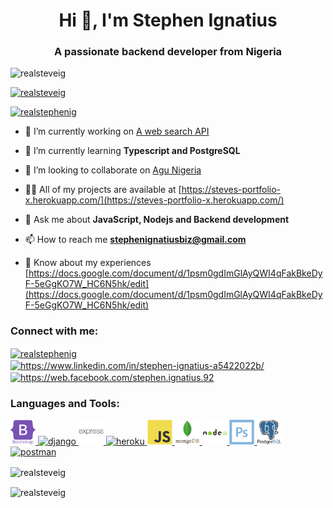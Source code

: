 <h1 align="center">Hi 👋, I'm Stephen Ignatius</h1>
<h3 align="center">A passionate backend developer from Nigeria</h3>

<p align="left"> <img src="https://komarev.com/ghpvc/?username=realsteveig&label=Profile%20views&color=0e75b6&style=flat" alt="realsteveig" /> </p>

<p align="left"> <a href="https://github.com/ryo-ma/github-profile-trophy"><img src="https://github-profile-trophy.vercel.app/?username=realsteveig" alt="realsteveig" /></a> </p>

<p align="left"> <a href="https://twitter.com/realstephenig" target="blank"><img src="https://img.shields.io/twitter/follow/realstephenig?logo=twitter&style=for-the-badge" alt="realstephenig" /></a> </p>

- 🔭 I’m currently working on [A web search API](https://github.com/REALSTEVEIG/WEB-SEARCH-API)

- 🌱 I’m currently learning **Typescript and PostgreSQL**

- 👯 I’m looking to collaborate on [Agu Nigeria](https://agu-nigeria.herokuapp.com/)

- 👨‍💻 All of my projects are available at [https://steves-portfolio-x.herokuapp.com/](https://steves-portfolio-x.herokuapp.com/)

- 💬 Ask me about **JavaScript, Nodejs and Backend development**

- 📫 How to reach me **stephenignatiusbiz@gmail.com**

- 📄 Know about my experiences [https://docs.google.com/document/d/1psm0gdImGlAyQWI4qFakBkeDyF-5eGgKO7W_HC6N5hk/edit](https://docs.google.com/document/d/1psm0gdImGlAyQWI4qFakBkeDyF-5eGgKO7W_HC6N5hk/edit)

<h3 align="left">Connect with me:</h3>
<p align="left">
<a href="https://twitter.com/realstephenig" target="blank"><img align="center" src="https://raw.githubusercontent.com/rahuldkjain/github-profile-readme-generator/master/src/images/icons/Social/twitter.svg" alt="realstephenig" height="30" width="40" /></a>
<a href="https://linkedin.com/in/https://www.linkedin.com/in/stephen-ignatius-a5422022b/" target="blank"><img align="center" src="https://raw.githubusercontent.com/rahuldkjain/github-profile-readme-generator/master/src/images/icons/Social/linked-in-alt.svg" alt="https://www.linkedin.com/in/stephen-ignatius-a5422022b/" height="30" width="40" /></a>
<a href="https://fb.com/https://web.facebook.com/stephen.ignatius.92" target="blank"><img align="center" src="https://raw.githubusercontent.com/rahuldkjain/github-profile-readme-generator/master/src/images/icons/Social/facebook.svg" alt="https://web.facebook.com/stephen.ignatius.92" height="30" width="40" /></a>
</p>

<h3 align="left">Languages and Tools:</h3>
<p align="left"> <a href="https://getbootstrap.com" target="_blank" rel="noreferrer"> <img src="https://raw.githubusercontent.com/devicons/devicon/master/icons/bootstrap/bootstrap-plain-wordmark.svg" alt="bootstrap" width="40" height="40"/> </a> <a href="https://www.djangoproject.com/" target="_blank" rel="noreferrer"> <img src="https://cdn.worldvectorlogo.com/logos/django.svg" alt="django" width="40" height="40"/> </a> <a href="https://expressjs.com" target="_blank" rel="noreferrer"> <img src="https://raw.githubusercontent.com/devicons/devicon/master/icons/express/express-original-wordmark.svg" alt="express" width="40" height="40"/> </a> <a href="https://heroku.com" target="_blank" rel="noreferrer"> <img src="https://www.vectorlogo.zone/logos/heroku/heroku-icon.svg" alt="heroku" width="40" height="40"/> </a> <a href="https://developer.mozilla.org/en-US/docs/Web/JavaScript" target="_blank" rel="noreferrer"> <img src="https://raw.githubusercontent.com/devicons/devicon/master/icons/javascript/javascript-original.svg" alt="javascript" width="40" height="40"/> </a> <a href="https://www.mongodb.com/" target="_blank" rel="noreferrer"> <img src="https://raw.githubusercontent.com/devicons/devicon/master/icons/mongodb/mongodb-original-wordmark.svg" alt="mongodb" width="40" height="40"/> </a> <a href="https://nodejs.org" target="_blank" rel="noreferrer"> <img src="https://raw.githubusercontent.com/devicons/devicon/master/icons/nodejs/nodejs-original-wordmark.svg" alt="nodejs" width="40" height="40"/> </a> <a href="https://www.photoshop.com/en" target="_blank" rel="noreferrer"> <img src="https://raw.githubusercontent.com/devicons/devicon/master/icons/photoshop/photoshop-line.svg" alt="photoshop" width="40" height="40"/> </a> <a href="https://www.postgresql.org" target="_blank" rel="noreferrer"> <img src="https://raw.githubusercontent.com/devicons/devicon/master/icons/postgresql/postgresql-original-wordmark.svg" alt="postgresql" width="40" height="40"/> </a> <a href="https://postman.com" target="_blank" rel="noreferrer"> <img src="https://www.vectorlogo.zone/logos/getpostman/getpostman-icon.svg" alt="postman" width="40" height="40"/> </a> </p>

<p><img align="center" src="https://github-readme-stats.vercel.app/api/top-langs?username=realsteveig&show_icons=true&locale=en&layout=compact" alt="realsteveig" /></p>

<p><img align="center" src="https://github-readme-streak-stats.herokuapp.com/?user=realsteveig&" alt="realsteveig" /></p>
